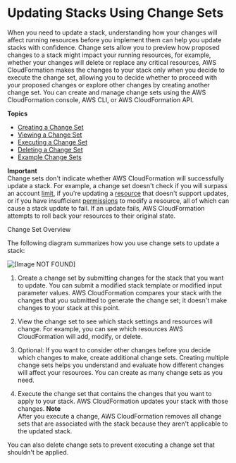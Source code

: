 # Updating Stacks Using Change Sets<a name="using-cfn-updating-stacks-changesets"></a>

When you need to update a stack, understanding how your changes will affect running resources before you implement them can help you update stacks with confidence\. Change sets allow you to preview how proposed changes to a stack might impact your running resources, for example, whether your changes will delete or replace any critical resources, AWS CloudFormation makes the changes to your stack only when you decide to execute the change set, allowing you to decide whether to proceed with your proposed changes or explore other changes by creating another change set\. You can create and manage change sets using the AWS CloudFormation console, AWS CLI, or AWS CloudFormation API\.

**Topics**
+ [Creating a Change Set](using-cfn-updating-stacks-changesets-create.md)
+ [Viewing a Change Set](using-cfn-updating-stacks-changesets-view.md)
+ [Executing a Change Set](using-cfn-updating-stacks-changesets-execute.md)
+ [Deleting a Change Set](using-cfn-updating-stacks-changesets-delete.md)
+ [Example Change Sets](using-cfn-updating-stacks-changesets-samples.md)

**Important**  
Change sets don't indicate whether AWS CloudFormation will successfully update a stack\. For example, a change set doesn't check if you will surpass an account [limit](cloudformation-limits.md), if you're updating a [resource](aws-template-resource-type-ref.md) that doesn't support updates, or if you have insufficient [permissions](using-iam-template.md) to modify a resource, all of which can cause a stack update to fail\. If an update fails, AWS CloudFormation attempts to roll back your resources to their original state\.

Change Set Overview

The following diagram summarizes how you use change sets to update a stack:

![\[Image NOT FOUND\]](http://docs.aws.amazon.com/AWSCloudFormation/latest/UserGuide/images/update-stack-changesets-diagram.png)

1. Create a change set by submitting changes for the stack that you want to update\. You can submit a modified stack template or modified input parameter values\. AWS CloudFormation compares your stack with the changes that you submitted to generate the change set; it doesn't make changes to your stack at this point\.

1. View the change set to see which stack settings and resources will change\. For example, you can see which resources AWS CloudFormation will add, modify, or delete\.

1. Optional: If you want to consider other changes before you decide which changes to make, create additional change sets\. Creating multiple change sets helps you understand and evaluate how different changes will affect your resources\. You can create as many change sets as you need\.

1. Execute the change set that contains the changes that you want to apply to your stack\. AWS CloudFormation updates your stack with those changes\.
**Note**  
After you execute a change, AWS CloudFormation removes all change sets that are associated with the stack because they aren't applicable to the updated stack\.

You can also delete change sets to prevent executing a change set that shouldn't be applied\.